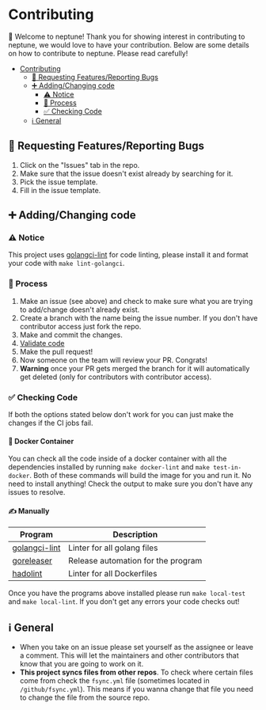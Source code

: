 # Contributing

👋 Welcome to neptune! Thank you for showing interest in contributing to neptune, we would love to have your contribution. Below are some details on how to contribute to neptune. Please read carefully!

- [Contributing](#contributing)
  - [🐛 Requesting Features/Reporting Bugs](#-requesting-featuresreporting-bugs)
  - [➕ Adding/Changing code](#-addingchanging-code)
    - [⚠️ Notice](#️-notice)
    - [🧾 Process](#-process)
    - [✅ Checking Code](#-checking-code)
  - [ℹ️ General](#ℹ️-general)

## 🐛 Requesting Features/Reporting Bugs

1. Click on the "Issues" tab in the repo.
2. Make sure that the issue doesn't exist already by searching for it.
3. Pick the issue template.
4. Fill in the issue template.

## ➕ Adding/Changing code

### ⚠️ Notice

This project uses [golangci-lint](https://github.com/golangci/golangci-lint) for code linting, please install it and format your code with `make lint-golangci`.

### 🧾 Process

1. Make an issue (see above) and check to make sure what you are trying to add/change doesn't already exist.
2. Create a branch with the name being the issue number. If you don't have contributor access just fork the repo.
3. Make and commit the changes.
4. [Validate code](#-checking-code)
5. Make the pull request!
6. Now someone on the team will review your PR. Congrats!
7. **Warning** once your PR gets merged the branch for it will automatically get deleted (only for contributors with contributor access).

### ✅ Checking Code

If both the options stated below don't work for you can just make the changes if the CI jobs fail.

#### 🐳 Docker Container

You can check all the code inside of a docker container with all the dependencies installed by running `make docker-lint` and `make test-in-docker`. Both of these commands will build the image for you and run it. No need to install anything! Check the output to make sure you don't have any issues to resolve.

#### ✍️ Manually

| **Program**                                                | **Description**                    |
| ---------------------------------------------------------- | ---------------------------------- |
| [golangci-lint](https://github.com/golangci/golangci-lint) | Linter for all golang files        |
| [goreleaser](https://github.com/goreleaser/goreleaser)     | Release automation for the program |
| [hadolint](https://github.com/hadolint/hadolint)           | Linter for all Dockerfiles         |

Once you have the programs above installed please run `make local-test` and `make local-lint`. If you don't get any errors your code checks out!

## ℹ️ General

- When you take on an issue please set yourself as the assignee or leave a comment. This will let the maintainers and other contributors that know that you are going to work on it.
- **This project syncs files from other repos**. To check where certain files come from check the `fsync.yml` file (sometimes located in `/github/fsync.yml`). This means if you wanna change that file you need to change the file from the source repo.
